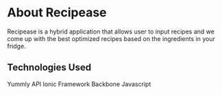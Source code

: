 # About Recipease

Recipease is a hybrid application that allows user to input recipes and we come up with the best optimized recipes based on the ingredients in your fridge.

## Technologies Used

Yummly API
Ionic Framework 
Backbone Javascript


